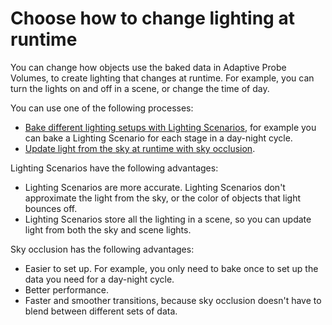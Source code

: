 # Choose how to change lighting at runtime

You can change how objects use the baked data in Adaptive Probe Volumes, to create lighting that changes at runtime. For example, you can turn the lights on and off in a scene, or change the time of day.

You can use one of the following processes:

- [Bake different lighting setups with Lighting Scenarios](probevolumes-bakedifferentlightingsetups.md), for example you can bake a Lighting Scenario for each stage in a day-night cycle.
- [Update light from the sky at runtime with sky occlusion](probevolumes-skyocclusion.md).

Lighting Scenarios have the following advantages:

- Lighting Scenarios are more accurate. Lighting Scenarios don't approximate the light from the sky, or the color of objects that light bounces off. 
- Lighting Scenarios store all the lighting in a scene, so you can update light from both the sky and scene lights.

Sky occlusion has the following advantages:

- Easier to set up. For example, you only need to bake once to set up the data you need for a day-night cycle.
- Better performance.
- Faster and smoother transitions, because sky occlusion doesn't have to blend between different sets of data.
